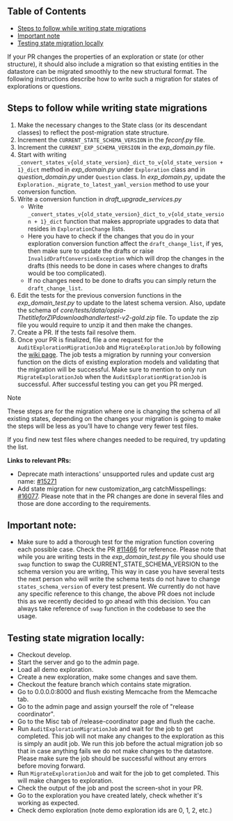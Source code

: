## Table of Contents

- [Steps to follow while writing state migrations](#steps-to-follow-while-writing-state-migrations)
- [Important note](#important-note)
- [Testing state migration locally](#testing-state-migration-locally)

If your PR changes the properties of an exploration or state (or other structure), it should also include a migration so that existing entities in the datastore can be migrated smoothly to the new structural format. The following instructions describe how to write such a migration for states of explorations or questions.

## Steps to follow while writing state migrations
1. Make the necessary changes to the State class (or its descendant classes) to reflect the post-migration state structure.
2. Increment the `CURRENT_STATE_SCHEMA_VERSION` in the _feconf.py_ file.
3. Increment the `CURRENT_EXP_SCHEMA_VERSION` in the _exp_domain.py_ file.
4. Start with writing `_convert_states_v{old_state_version}_dict_to_v{old_state_version + 1}_dict` method in _exp_domain.py_ under `Exploration` class and in _question_domain.py_ under `Question` class. In _exp_domain.py_, update the `Exploration._migrate_to_latest_yaml_version` method to use your conversion function.
5. Write a conversion function in _draft_upgrade_services.py_
    - Write `_convert_states_v{old_state_version}_dict_to_v{old_state_version + 1}_dict` function that makes appropriate upgrades to data that resides in `ExplorationChange` lists.
    - Here you have to check if the changes that you do in your exploration conversion function affect the `draft_change_list`, if yes, then make sure to update the drafts or raise `InvalidDraftConversionException` which will drop the changes in the drafts (this needs to be done in cases where changes to drafts would be too complicated).
    - If no changes need to be done to drafts you can simply return the `draft_change_list`.
6. Edit the tests for the previous conversion functions in the _exp_domain_test.py_ to update to the latest schema version. Also, update the schema of _core/tests/data/oppia-ThetitleforZIPdownloadhandlertest!-v2-gold.zip_ file. To update the zip file you would require to unzip it and then make the changes.
7. Create a PR. If the tests fail resolve them.
8. Once your PR is finalized, file a one request for the `AuditExplorationMigrationJob` and `MigrateExplorationJob` by following the [wiki page](https://github.com/oppia/oppia/wiki/Testing-jobs-and-other-features-on-production). The job tests a migration by running your conversion function on the dicts of existing exploration models and validating that the migration will be successful. Make sure to mention to only run `MigrateExplorationJob` when the `AuditExplorationMigrationJob` is successful. After successful testing you can get you PR merged.

> [!NOTE]
> These steps are for the migration where one is changing the schema of all existing states, depending on the changes your migration is going to make the steps will be less as you’ll have to change very fewer test files.

If you find new test files where changes needed to be required, try updating the list.

**Links to relevant PRs:**
 - Deprecate math interactions' unsupported rules and update cust arg name: [#15271](https://github.com/oppia/oppia/pull/15271)
 - Add state migration for new customization_arg catchMisspellings: [#16077](https://github.com/oppia/oppia/pull/16077). Please note that in the PR changes are done in several files and those are done according to the requirements.

## Important note:

- Make sure to add a thorough test for the migration function covering each possible case. Check the PR [#11466](https://github.com/oppia/oppia/pull/11466/files) for reference. Please note that while you are writing tests in the _exp_domain_test.py_ file you should use `swap` function to swap the CURRENT_STATE_SCHEMA_VERSION to the schema version you are writing, This way in case you have several tests the next person who will write the schema tests do not have to change `states_schema_version` of every test present. We currently do not have any specific reference to this change, the above PR does not include this as we recently decided to go ahead with this decision. You can always take reference of `swap` function in the codebase to see the usage.

## Testing state migration locally:

- Checkout develop.
- Start the server and go to the admin page.
- Load all demo exploration.
- Create a new exploration, make some changes and save them.
- Checkout the feature branch which contains state migration.
- Go to 0.0.0.0:8000 and flush existing Memcache from the Memcache tab.
- Go to the admin page and assign yourself the role of "release coordinator".
- Go to the Misc tab of /release-coordinator page and flush the cache.
- Run `AuditExplorationMigrationJob` and wait for the job to get completed. This job will not make any changes to the exploration as this is simply an audit job. We run this job before the actual migration job so that in case anything fails we do not make changes to the datastore. Please make sure the job should be successful without any errors before moving forward.
- Run `MigrateExplorationJob` and wait for the job to get completed. This will make changes to exploration.
- Check the output of the job and post the screen-shot in your PR.
- Go to the exploration you have created lately, check whether it's working as expected.
- Check demo exploration (note demo exploration ids are 0, 1, 2, etc.)